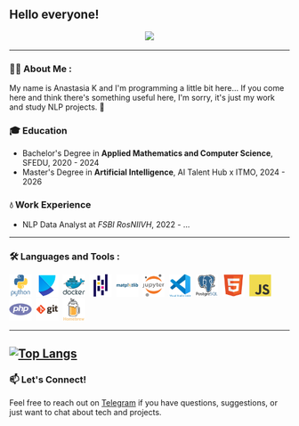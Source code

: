 ## Hello everyone!

<div id="header" align="center">
  <img src="https://i.giphy.com/media/v1.Y2lkPTc5MGI3NjExZjllM3UwanFvNHBhMGlwa2E0aHc2enZyaXAxdnd6cmFidm1uaWxyNyZlcD12MV9pbnRlcm5hbF9naWZfYnlfaWQmY3Q9Zw/H1dxi6xdh4NGQCZSvz/giphy.gif" width="200"/>
</div>

--- 
### :woman_technologist: About Me :
My name is Anastasia K and I'm programming a little bit here... If you come here and think there's something useful here, I'm sorry, it's just my work and study NLP projects. 👀

### 🎓 Education
- Bachelor's Degree in **Applied Mathematics and Computer Science**, SFEDU, 2020 - 2024
- Master's Degree in **Artificial Intelligence**, AI Talent Hub x ITMO, 2024 - 2026

### 💧 Work Experience
- NLP Data Analyst at _FSBI RosNIIVH_, 2022 - ...
--- 
### :hammer_and_wrench: Languages and Tools :
<div>
  <img src="https://github.com/devicons/devicon/blob/master/icons/python/python-original-wordmark.svg" title="Python" alt="Python" width="40" height="40"/>&nbsp;
  <img src="https://github.com/devicons/devicon/blob/master/icons/poetry/poetry-original.svg" title="Poetry" alt="Poetry" width="40" height="40"/>&nbsp;
  <img src="https://github.com/devicons/devicon/blob/master/icons/docker/docker-original-wordmark.svg" title="docker" alt="docker" width="40" height="40"/>&nbsp; 
  <img src="https://github.com/devicons/devicon/blob/master/icons/pandas/pandas-original.svg" title="Pandas" alt="Pandas" width="40" height="40"/>&nbsp;
  <img src="https://github.com/devicons/devicon/blob/master/icons/matplotlib/matplotlib-original-wordmark.svg" title="Matplotlib" alt="Matplotlib" width="40" height="40"/>&nbsp;
  <img src="https://github.com/devicons/devicon/blob/master/icons/jupyter/jupyter-original-wordmark.svg" title="jupyter" alt="jupyter" width="40" height="40"/>&nbsp;
  <img src="https://github.com/devicons/devicon/blob/master/icons/vscode/vscode-original-wordmark.svg" title="VScode" alt="VScode" width="40" height="40"/>&nbsp;
  <img src="https://github.com/devicons/devicon/blob/master/icons/postgresql/postgresql-original-wordmark.svg" title="PostgreSQL" alt="PostgreSQL" width="40" height="40"/>&nbsp;
  <img src="https://github.com/devicons/devicon/blob/master/icons/html5/html5-original.svg" title="HTML5" alt="HTML" width="40" height="40"/>&nbsp;
  <img src="https://github.com/devicons/devicon/blob/master/icons/javascript/javascript-original.svg" title="JavaScript" alt="JavaScript" width="40" height="40"/>&nbsp;
  <img src="https://github.com/devicons/devicon/blob/master/icons/php/php-plain.svg" title="PHP" alt="PHP" width="40" height="40"/>&nbsp;
  <img src="https://github.com/devicons/devicon/blob/master/icons/git/git-original-wordmark.svg" title="Git" alt="Git" width="40" height="40"/>&nbsp;
  <img src="https://github.com/devicons/devicon/blob/master/icons/homebrew/homebrew-original-wordmark.svg" title="homebrew" alt="homebrew" width="40" height="40"/>&nbsp 
</div>

--- 

[![Top Langs](https://github-readme-stats.vercel.app/api/top-langs/?username=katimanova&layout=compact&theme=vision-friendly-dark)](https://github.com/anuraghazra/github-readme-stats)
--- 
### 📫 Let's Connect!
Feel free to reach out on [Telegram](https://t.me/k_anastasia_t) if you have questions, suggestions, or just want to chat about tech and projects.
